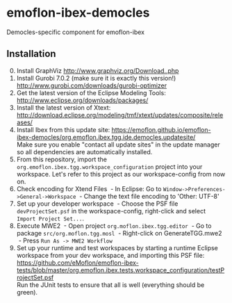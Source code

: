 # emoflon-ibex-democles
Democles-specific component for emoflon-ibex

## Installation
0. Install GraphViz http://www.graphviz.org/Download..php
1. Install Gurobi 7.0.2 (make sure it is exactly this version!) http://www.gurobi.com/downloads/gurobi-optimizer
2. Get the latest version of the Eclipse Modeling Tools:  http://www.eclipse.org/downloads/packages/
3. Install the latest version of Xtext: http://download.eclipse.org/modeling/tmf/xtext/updates/composite/releases/
4. Install Ibex from this update site: https://emoflon.github.io/emoflon-ibex-democles/org.emoflon.ibex.tgg.ide.democles.updatesite/  
Make sure you enable "contact all update sites" in the update manager so all dependencies are automatically installed.
5. From this repository, import the ```org.emoflon.ibex.tgg.workspace_configuration``` project into your workspace.  Let's refer to this project as our workspace-config from now on.
6. Check encoding for Xtend Files
  - In Eclipse: Go to ```Window->Preferences->General->Workspace```
  - Change the text file encoding to 'Other: UTF-8'
7. Set up your developer workspace
  - Choose the PSF file ```devProjectSet.psf``` in the workspace-config, right-click and select ```Import Project Set...```.
8. Execute MWE2
  - Open project ```org.moflon.ibex.tgg.editor```
  - Go to package ```src/org.moflon.tgg.mosl```
  - Right-click on GenerateTGG.mwe2
  - Press ```Run As -> MWE2 Workflow```
9. Set up your runtime and test workspaces by starting a runtime Eclipse workspace from your dev workspace, and importing this PSF file: https://github.com/eMoflon/emoflon-ibex-tests/blob/master/org.emoflon.ibex.tests.workspace_configuration/testProjectSet.psf  
Run the JUnit tests to ensure that all is well (everything should be green).
